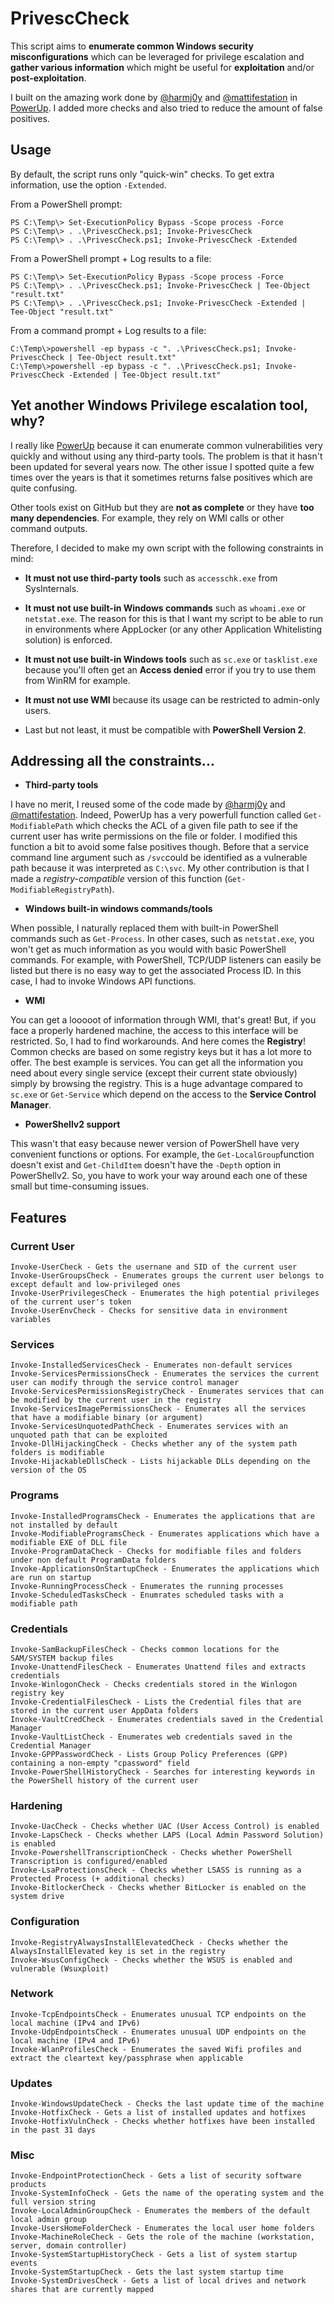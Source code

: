 # PrivescCheck

This script aims to __enumerate common Windows security misconfigurations__ which can be leveraged for privilege escalation and __gather various information__ which might be useful for __exploitation__ and/or __post-exploitation__.

I built on the amazing work done by [@harmj0y](https://twitter.com/harmj0y) and [@mattifestation](https://twitter.com/mattifestation) in [PowerUp](https://github.com/HarmJ0y/PowerUp). I added more checks and also tried to reduce the amount of false positives.


## Usage 

By default, the script runs only "quick-win" checks. To get extra information, use the option `-Extended`.

From a PowerShell prompt:
```
PS C:\Temp\> Set-ExecutionPolicy Bypass -Scope process -Force
PS C:\Temp\> . .\PrivescCheck.ps1; Invoke-PrivescCheck 
PS C:\Temp\> . .\PrivescCheck.ps1; Invoke-PrivescCheck -Extended
```

From a PowerShell prompt + Log results to a file:
```
PS C:\Temp\> Set-ExecutionPolicy Bypass -Scope process -Force
PS C:\Temp\> . .\PrivescCheck.ps1; Invoke-PrivescCheck | Tee-Object "result.txt"
PS C:\Temp\> . .\PrivescCheck.ps1; Invoke-PrivescCheck -Extended | Tee-Object "result.txt"
```

From a command prompt + Log results to a file:
```
C:\Temp\>powershell -ep bypass -c ". .\PrivescCheck.ps1; Invoke-PrivescCheck | Tee-Object result.txt"
C:\Temp\>powershell -ep bypass -c ". .\PrivescCheck.ps1; Invoke-PrivescCheck -Extended | Tee-Object result.txt"
```


## Yet another Windows Privilege escalation tool, why?

I really like [PowerUp](https://github.com/HarmJ0y/PowerUp) because it can enumerate common vulnerabilities very quickly and without using any third-party tools. The problem is that it hasn't been updated for several years now. The other issue I spotted quite a few times over the years is that it sometimes returns false positives which are quite confusing.

Other tools exist on GitHub but they are __not as complete__ or they have __too many dependencies__. For example, they rely on WMI calls or other command outputs.

Therefore, I decided to make my own script with the following constraints in mind:

- __It must not use third-party tools__ such as `accesschk.exe` from SysInternals.

- __It must not use built-in Windows commands__ such as `whoami.exe` or `netstat.exe`. The reason for this is that I want my script to be able to run in environments where AppLocker (or any other Application Whitelisting solution) is enforced.

- __It must not use built-in Windows tools__ such as `sc.exe` or `tasklist.exe` because you'll often get an __Access denied__ error if you try to use them from WinRM for example.

- __It must not use WMI__ because its usage can be restricted to admin-only users.

- Last but not least, it must be compatible with __PowerShell Version 2__. 


## Addressing all the constraints...

- __Third-party tools__

I have no merit, I reused some of the code made by [@harmj0y](https://twitter.com/harmj0y) and [@mattifestation](https://twitter.com/mattifestation). Indeed, PowerUp has a very powerfull function called `Get-ModifiablePath` which checks the ACL of a given file path to see if the current user has write permissions on the file or folder. I modified this function a bit to avoid some false positives though. Before that a service command line argument such as `/svc`could be identified as a vulnerable path because it was interpreted as `C:\svc`. My other contribution is that I made a _registry-compatible_ version of this function (`Get-ModifiableRegistryPath`).

- __Windows built-in windows commands/tools__

When possible, I naturally replaced them with built-in PowerShell commands such as `Get-Process`. In other cases, such as `netstat.exe`, you won't get as much information as you would with basic PowerShell commands. For example, with PowerShell, TCP/UDP listeners can easily be listed but there is no easy way to get the associated Process ID. In this case, I had to invoke Windows API functions.

- __WMI__

You can get a looooot of information through WMI, that's great! But, if you face a properly hardened machine, the access to this interface will be restricted. So, I had to find workarounds. And here comes the __Registry__! Common checks are based on some registry keys but it has a lot more to offer. The best example is services. You can get all the information you need about every single service (except their current state obviously) simply by browsing the registry. This is a huge advantage compared to `sc.exe` or `Get-Service` which depend on the access to the __Service Control Manager__. 

- __PowerShellv2 support__

This wasn't that easy because newer version of PowerShell have very convenient functions or options. For example, the `Get-LocalGroup`function doesn't exist and `Get-ChildItem` doesn't have the `-Depth` option in PowerShellv2. So, you have to work your way around each one of these small but time-consuming issues. 


## Features 

### Current User 

```
Invoke-UserCheck - Gets the usernane and SID of the current user
Invoke-UserGroupsCheck - Enumerates groups the current user belongs to except default and low-privileged ones
Invoke-UserPrivilegesCheck - Enumerates the high potential privileges of the current user's token
Invoke-UserEnvCheck - Checks for sensitive data in environment variables
```

### Services

```
Invoke-InstalledServicesCheck - Enumerates non-default services
Invoke-ServicesPermissionsCheck - Enumerates the services the current user can modify through the service control manager
Invoke-ServicesPermissionsRegistryCheck - Enumerates services that can be modified by the current user in the registry
Invoke-ServicesImagePermissionsCheck - Enumerates all the services that have a modifiable binary (or argument)
Invoke-ServicesUnquotedPathCheck - Enumerates services with an unquoted path that can be exploited
Invoke-DllHijackingCheck - Checks whether any of the system path folders is modifiable
Invoke-HijackableDllsCheck - Lists hijackable DLLs depending on the version of the OS
```

### Programs

```
Invoke-InstalledProgramsCheck - Enumerates the applications that are not installed by default
Invoke-ModifiableProgramsCheck - Enumerates applications which have a modifiable EXE of DLL file
Invoke-ProgramDataCheck - Checks for modifiable files and folders under non default ProgramData folders
Invoke-ApplicationsOnStartupCheck - Enumerates the applications which are run on startup
Invoke-RunningProcessCheck - Enumerates the running processes
Invoke-ScheduledTasksCheck - Enumrates scheduled tasks with a modifiable path
```

### Credentials

```
Invoke-SamBackupFilesCheck - Checks common locations for the SAM/SYSTEM backup files
Invoke-UnattendFilesCheck - Enumerates Unattend files and extracts credentials 
Invoke-WinlogonCheck - Checks credentials stored in the Winlogon registry key
Invoke-CredentialFilesCheck - Lists the Credential files that are stored in the current user AppData folders
Invoke-VaultCredCheck - Enumerates credentials saved in the Credential Manager
Invoke-VaultListCheck - Enumerates web credentials saved in the Credential Manager
Invoke-GPPPasswordCheck - Lists Group Policy Preferences (GPP) containing a non-empty "cpassword" field
Invoke-PowerShellHistoryCheck - Searches for interesting keywords in the PowerShell history of the current user
```

### Hardening

```
Invoke-UacCheck - Checks whether UAC (User Access Control) is enabled
Invoke-LapsCheck - Checks whether LAPS (Local Admin Password Solution) is enabled
Invoke-PowershellTranscriptionCheck - Checks whether PowerShell Transcription is configured/enabled
Invoke-LsaProtectionsCheck - Checks whether LSASS is running as a Protected Process (+ additional checks)
Invoke-BitlockerCheck - Checks whether BitLocker is enabled on the system drive
```

### Configuration

```
Invoke-RegistryAlwaysInstallElevatedCheck - Checks whether the AlwaysInstallElevated key is set in the registry
Invoke-WsusConfigCheck - Checks whether the WSUS is enabled and vulnerable (Wsuxploit)
```

### Network

```
Invoke-TcpEndpointsCheck - Enumerates unusual TCP endpoints on the local machine (IPv4 and IPv6)
Invoke-UdpEndpointsCheck - Enumerates unusual UDP endpoints on the local machine (IPv4 and IPv6)
Invoke-WlanProfilesCheck - Enumerates the saved Wifi profiles and extract the cleartext key/passphrase when applicable
```

### Updates 

```
Invoke-WindowsUpdateCheck - Checks the last update time of the machine
Invoke-HotfixCheck - Gets a list of installed updates and hotfixes
Invoke-HotfixVulnCheck - Checks whether hotfixes have been installed in the past 31 days
```

### Misc

```
Invoke-EndpointProtectionCheck - Gets a list of security software products
Invoke-SystemInfoCheck - Gets the name of the operating system and the full version string
Invoke-LocalAdminGroupCheck - Enumerates the members of the default local admin group
Invoke-UsersHomeFolderCheck - Enumerates the local user home folders
Invoke-MachineRoleCheck - Gets the role of the machine (workstation, server, domain controller)
Invoke-SystemStartupHistoryCheck - Gets a list of system startup events 
Invoke-SystemStartupCheck - Gets the last system startup time
Invoke-SystemDrivesCheck - Gets a list of local drives and network shares that are currently mapped
```

